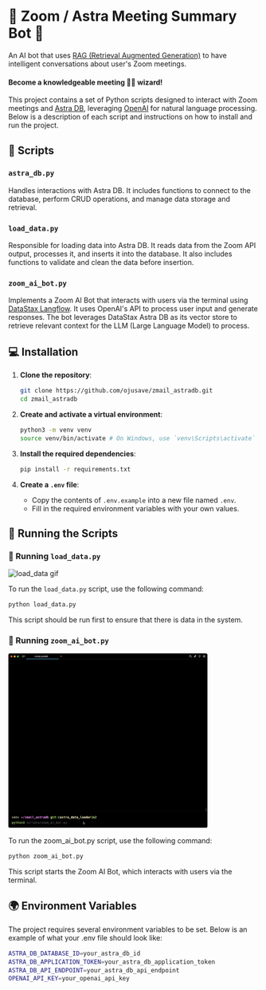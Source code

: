 # 🤖 Zoom / Astra Meeting Summary Bot 🤖

An AI bot that uses [RAG (Retrieval Augmented Generation)](https://www.datastax.com/guides/what-is-retrieval-augmented-generation) to have intelligent conversations about user's Zoom meetings. 

#### Become a knowledgeable meeting 🧙‍♂️ wizard!

This project contains a set of Python scripts designed to interact with Zoom meetings and [Astra DB](https://www.datastax.com/products/datastax-astra), leveraging [OpenAI](https://platform.openai.com/docs/overview) for natural language processing. Below is a description of each script and instructions on how to install and run the project.

## 📜 Scripts

### `astra_db.py`

Handles interactions with Astra DB. It includes functions to connect to the database, perform CRUD operations, and manage data storage and retrieval.

### `load_data.py`

Responsible for loading data into Astra DB. It reads data from the Zoom API output, processes it, and inserts it into the database. It also includes functions to validate and clean the data before insertion.

### `zoom_ai_bot.py`

Implements a Zoom AI Bot that interacts with users via the terminal using [DataStax Langflow](https://www.langflow.org/). It uses OpenAI's API to process user input and generate responses. The bot leverages DataStax Astra DB as its vector store to retrieve relevant context for the LLM (Large Language Model) to process.

## 💻 Installation

1. **Clone the repository**:
    ```sh
    git clone https://github.com/ojusave/zmail_astradb.git
    cd zmail_astradb
    ```

2. **Create and activate a virtual environment**:
    ```sh
    python3 -m venv venv
    source venv/bin/activate # On Windows, use `venv\Scripts\activate`
    ```

3. **Install the required dependencies**:
    ```sh
    pip install -r requirements.txt
    ```

4. **Create a `.env` file**:
    - Copy the contents of `.env.example` into a new file named `.env`.
    - Fill in the required environment variables with your own values.

## 🚀 Running the Scripts

### 💾 Running `load_data.py`
<img src="static/load_data.gif" alt="load_data gif" width="400" />

To run the `load_data.py` script, use the following command:
```sh
python load_data.py
```

This script should be run first to ensure that there is data in the system.

### 🤖 Running `zoom_ai_bot.py`
<img src="static/zoom_ai_bot.gif" alt="zoom_ai_bot gif" width="400" />


To run the zoom_ai_bot.py script, use the following command:
```sh
python zoom_ai_bot.py
```
This script starts the Zoom AI Bot, which interacts with users via the terminal.

## 🌍 Environment Variables
The project requires several environment variables to be set. Below is an example of what your .env file should look like:

```sh
ASTRA_DB_DATABASE_ID=your_astra_db_id
ASTRA_DB_APPLICATION_TOKEN=your_astra_db_application_token
ASTRA_DB_API_ENDPOINT=your_astra_db_api_endpoint
OPENAI_API_KEY=your_openai_api_key
```